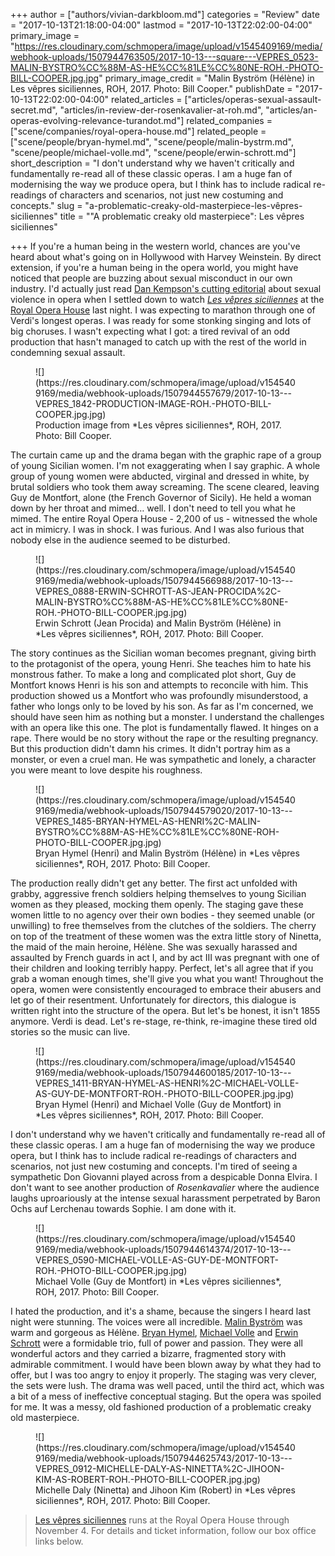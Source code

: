 +++
author = ["authors/vivian-darkbloom.md"]
categories = "Review"
date = "2017-10-13T21:18:00-04:00"
lastmod = "2017-10-13T22:02:00-04:00"
primary_image = "https://res.cloudinary.com/schmopera/image/upload/v1545409169/media/webhook-uploads/1507944763505/2017-10-13---square---VEPRES_0523-MALIN-BYSTRO%CC%88M-AS-HE%CC%81LE%CC%80NE-ROH.-PHOTO-BILL-COOPER.jpg.jpg"
primary_image_credit = "Malin Byström (Hélène) in Les vêpres siciliennes, ROH, 2017. Photo: Bill Cooper."
publishDate = "2017-10-13T22:02:00-04:00"
related_articles = ["articles/operas-sexual-assault-secret.md", "articles/in-review-der-rosenkavalier-at-roh.md", "articles/an-operas-evolving-relevance-turandot.md"]
related_companies = ["scene/companies/royal-opera-house.md"]
related_people = ["scene/people/bryan-hymel.md", "scene/people/malin-bystrm.md", "scene/people/michael-volle.md", "scene/people/erwin-schrott.md"]
short_description = "I don&#039;t understand why we haven&#039;t critically and fundamentally re-read all of these classic operas. I am a huge fan of modernising the way we produce opera, but I think has to include radical re-readings of characters and scenarios, not just new costuming and concepts."
slug = "a-problematic-creaky-old-masterpiece-les-vêpres-siciliennes"
title = "&quot;A problematic creaky old masterpiece&quot;: Les vêpres siciliennes"

+++
If you're a human being in the western world, chances are you've heard about what's going on in Hollywood with Harvey Weinstein. By direct extension, if you're a human being in the opera world, you might have noticed that people are buzzing about sexual misconduct in our own industry. I'd actually just read [Dan Kempson's cutting editorial](/operas-sexual-assault-secret/) about sexual violence in opera when I settled down to watch [*Les vêpres siciliennes*](http://www.roh.org.uk/productions/les-vepres-siciliennes-by-stefan-herheim) at the [Royal Opera House](/scene/companies/royal-opera-house/) last night. I was expecting to marathon through one of Verdi's longest operas. I was ready for some stonking singing and lots of big choruses. I wasn't expecting what I got: a tired revival of an odd production that hasn't managed to catch up with the rest of the world in condemning sexual assault.

<figure data-type="image">![](https://res.cloudinary.com/schmopera/image/upload/v1545409169/media/webhook-uploads/1507944557679/2017-10-13---VEPRES_1842-PRODUCTION-IMAGE-ROH.-PHOTO-BILL-COOPER.jpg.jpg)
<figcaption>Production image from *Les vêpres siciliennes*, ROH, 2017. Photo: Bill Cooper.</figcaption>
</figure>

The curtain came up and the drama began with the graphic rape of a group of young Sicilian women. I'm not exaggerating when I say graphic. A whole group of young women were abducted, virginal and dressed in white, by brutal soldiers who took them away screaming. The scene cleared, leaving Guy de Montfort, alone (the French Governor of Sicily). He held a woman down by her throat and mimed… well. I don't need to tell you what he mimed. The entire Royal Opera House - 2,200 of us - witnessed the whole act in mimicry. I was in shock. I was furious. And I was also furious that nobody else in the audience seemed to be disturbed. 

<figure data-type="image">![](https://res.cloudinary.com/schmopera/image/upload/v1545409169/media/webhook-uploads/1507944566988/2017-10-13---VEPRES_0888-ERWIN-SCHROTT-AS-JEAN-PROCIDA%2C-MALIN-BYSTRO%CC%88M-AS-HE%CC%81LE%CC%80NE-ROH.-PHOTO-BILL-COOPER.jpg.jpg)
<figcaption>Erwin Schrott (Jean Procida) and Malin Byström (Hélène) in *Les vêpres siciliennes*, ROH, 2017. Photo: Bill Cooper.</figcaption>
</figure>

The story continues as the Sicilian woman becomes pregnant, giving birth to the protagonist of the opera, young Henri. She teaches him to hate his monstrous father. To make a long and complicated plot short, Guy de Montfort knows Henri is his son and attempts to reconcile with him. This production showed us a Montfort who was profoundly misunderstood, a father who longs only to be loved by his son. As far as I'm concerned, we should have seen him as nothing but a monster. I understand the challenges with an opera like this one. The plot is fundamentally flawed. It hinges on a rape. There would be no story without the rape or the resulting pregnancy. But this production didn't damn his crimes. It didn't portray him as a monster, or even a cruel man. He was sympathetic and lonely, a character you were meant to love despite his roughness. 

<figure data-type="image">![](https://res.cloudinary.com/schmopera/image/upload/v1545409169/media/webhook-uploads/1507944579020/2017-10-13---VEPRES_1485-BRYAN-HYMEL-AS-HENRI%2C-MALIN-BYSTRO%CC%88M-AS-HE%CC%81LE%CC%80NE-ROH-PHOTO-BILL-COOPER.jpg.jpg)
<figcaption>Bryan Hymel (Henri) and Malin Byström (Hélène) in *Les vêpres siciliennes*, ROH, 2017. Photo: Bill Cooper.</figcaption>
</figure>
 
The production really didn't get any better. The first act unfolded with grabby, aggressive french soldiers helping themselves to young Sicilian women as they pleased, mocking them openly. The staging gave these women little to no agency over their own bodies - they seemed unable (or unwilling) to free themselves from the clutches of the soldiers. The cherry on top of the treatment of these women was the extra little story of Ninetta, the maid of the main heroine, Hélène. She was sexually harassed and assaulted by French guards in act I, and by act III was pregnant with one of their children and looking terribly happy. Perfect, let's all agree that if you grab a woman enough times, she'll give you what you want! Throughout the opera, women were consistently encouraged to embrace their abusers and let go of their resentment. Unfortunately for directors, this dialogue is written right into the structure of the opera. But let's be honest, it isn't 1855 anymore. Verdi is dead. Let's re-stage, re-think, re-imagine these tired old stories so the music can live.

<figure data-type="image">![](https://res.cloudinary.com/schmopera/image/upload/v1545409169/media/webhook-uploads/1507944600185/2017-10-13---VEPRES_1411-BRYAN-HYMEL-AS-HENRI%2C-MICHAEL-VOLLE-AS-GUY-DE-MONTFORT-ROH.-PHOTO-BILL-COOPER.jpg.jpg)
<figcaption>Bryan Hymel (Henri) and Michael Volle (Guy de Montfort) in *Les vêpres siciliennes*, ROH, 2017. Photo: Bill Cooper.</figcaption>
</figure>

I don't understand why we haven't critically and fundamentally re-read all of these classic operas. I am a huge fan of modernising the way we produce opera, but I think has to include radical re-readings of characters and scenarios, not just new costuming and concepts. I'm tired of seeing a sympathetic Don Giovanni played across from a despicable Donna Elvira. I don't want to see another production of *Rosenkavalier* where the audience laughs uproariously at the intense sexual harassment perpetrated by Baron Ochs auf Lerchenau towards Sophie. I am done with it. 

<figure data-type="image">![](https://res.cloudinary.com/schmopera/image/upload/v1545409169/media/webhook-uploads/1507944614374/2017-10-13---VEPRES_0590-MICHAEL-VOLLE-AS-GUY-DE-MONTFORT-ROH.-PHOTO-BILL-COOPER.jpg.jpg)
<figcaption>Michael Volle (Guy de Montfort) in *Les vêpres siciliennes*, ROH, 2017. Photo: Bill Cooper.</figcaption>
</figure>

I hated the production, and it's a shame, because the singers I heard last night were stunning. The voices were all incredible. [Malin Byström](/scene/people/malin-bystrom/) was warm and gorgeous as Hélène. [Bryan Hymel](/scene/people/bryan-hymel/), [Michael Volle](/scene/people/michael-volle/) and [Erwin Schrott](/scene/people/erwin-schrott/) were a formidable trio, full of power and passion. They were all wonderful actors and they carried a bizarre, fragmented story with admirable commitment. I would have been blown away by what they had to offer, but I was too angry to enjoy it properly. The staging was very clever, the sets were lush. The drama was well paced, until the third act, which was a bit of a mess of ineffective conceptual staging. But the opera was spoiled for me. It was a messy, old fashioned production of a problematic creaky old masterpiece.

<figure data-type="image">![](https://res.cloudinary.com/schmopera/image/upload/v1545409169/media/webhook-uploads/1507944625743/2017-10-13---VEPRES_0912-MICHELLE-DALY-AS-NINETTA%2C-JIHOON-KIM-AS-ROBERT-ROH.-PHOTO-BILL-COOPER.jpg.jpg)
<figcaption>Michelle Daly (Ninetta) and Jihoon Kim (Robert) in *Les vêpres siciliennes*, ROH, 2017. Photo: Bill Cooper.</figcaption>
</figure>

>[Les vêpres siciliennes](http://www.roh.org.uk/productions/les-vepres-siciliennes-by-stefan-herheim) runs at the Royal Opera House through November 4. For details and ticket information, follow our box office links below.